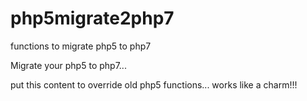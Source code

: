 # php5migrate2php7
functions to migrate php5 to php7

Migrate your php5 to php7...

put this content to override old php5 functions... works like a charm!!!

<?php

include("php5_migrate_php7.php");

// Your old php5 code here in php7
